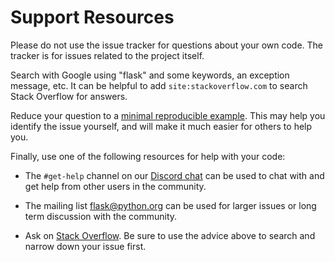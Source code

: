 # Support Resources

Please do not use the issue tracker for questions about your own code.
The tracker is for issues related to the project itself.

Search with Google using "flask" and some keywords, an exception
message, etc. It can be helpful to add `site:stackoverflow.com` to
search Stack Overflow for answers.

Reduce your question to a [minimal reproducible example][]. This may
help you identify the issue yourself, and will make it much easier for
others to help you.

Finally, use one of the following resources for help with your code:

* The `#get-help` channel on our [Discord chat][] can be used to chat
  with and get help from other users in the community.

* The mailing list flask@python.org can be used for larger issues or
  long term discussion with the community.
  
* Ask on [Stack Overflow][]. Be sure to use the advice above to search
  and narrow down your issue first.

[Discord chat]: https://discordapp.com/invite/t6rrQZH
[minimal reproducible example]: https://stackoverflow.com/help/minimal-reproducible-example
[Stack Overflow]: https://stackoverflow.com/questions/tagged/flask?tab=Frequent
